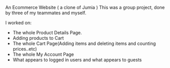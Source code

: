 An Ecommerce Website ( a clone of Jumia ) 
This was a group project, done by three of my teammates and myself.

I worked on:
- The whole Product Details Page.
- Adding products to Cart 
- The whole Cart Page(Adding items and deleting items and counting prices..etc) 
- The whole My Account Page
- What appears to logged in users and what appears to guests
